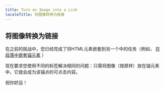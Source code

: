 ```yaml
---
title: Turn an Image into a Link
localeTitle: 将图像转换为链接
---
```

## 将图像转换为链接

在之前的挑战中，您已经完成了将HTML元素嵌套到另一个中的任务（例如， [在段落中嵌套锚元素](https://learn.freecodecamp.org/responsive-web-design/basic-html-and-html5/nest-an-anchor-element-within-a-paragraph) ）

现在要求您使用不同的标签解决相同的问题：只需将图像（按原样）放在锚元素中，它就会成为该锚点的可点击内容。

祝你好运！